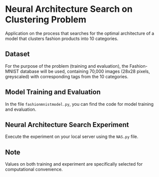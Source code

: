 # Neural Architecture Search on Clustering Problem

Application on the process that searches for the optimal architecture of a model that clusters fashion products into 10 categories.

## Dataset

For the purpose of the problem (training and evaluation), the Fashion-MNIST database will be used, containing 70,000 images (28x28 pixels, greyscaled) with corresponding tags from the 10 categories.

## Model Training and Evaluation

In the file `fashionmnistmodel.py`, you can find the code for model training and evaluation.

## Neural Architecture Search Experiment

Execute the experiment on your local server using the `NAS.py` file.

## Note

Values on both training and experiment are specifically selected for computational convenience.
